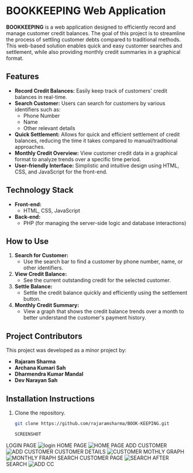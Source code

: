 # BOOKKEEPING Web Application

**BOOKKEEPING** is a web application designed to efficiently record and manage customer credit balances. The goal of this project is to streamline the process of settling customer debts compared to traditional methods. This web-based solution enables quick and easy customer searches and settlement, while also providing monthly credit summaries in a graphical format.

## Features

- **Record Credit Balances:** Easily keep track of customers' credit balances in real-time.
- **Search Customer:** Users can search for customers by various identifiers such as:
  - Phone Number
  - Name
  - Other relevant details
- **Quick Settlement:** Allows for quick and efficient settlement of credit balances, reducing the time it takes compared to manual/traditional approaches.
- **Monthly Credit Overview:** View customer credit data in a graphical format to analyze trends over a specific time period.
- **User-friendly Interface:** Simplistic and intuitive design using HTML, CSS, and JavaScript for the front-end.

## Technology Stack

- **Front-end:**
  - HTML, CSS, JavaScript
- **Back-end:**
  - PHP (for managing the server-side logic and database interactions)

## How to Use

1. **Search for Customer:**
   - Use the search bar to find a customer by phone number, name, or other identifiers.
2. **View Credit Balance:**
   - See the current outstanding credit for the selected customer.
3. **Settle Balance:**
   - Settle the credit balance quickly and efficiently using the settlement button.
4. **Monthly Credit Summary:**
   - View a graph that shows the credit balance trends over a month to better understand the customer's payment history.

## Project Contributors

This project was developed as a minor project by:

- **Rajaram Sharma**
- **Archana Kumari Sah**
- **Dharmendra Kumar Mandal**
- **Dev Narayan Sah**

## Installation Instructions

1. Clone the repository.
   ```bash
   git clone https://github.com/rajaramsharma/BOOK-KEEPING.git

   SCREENSHOT
  LOGIN PAGE 
  ![login](https://github.com/user-attachments/assets/69b080a7-3580-468c-ba57-ac358249dccc)
  HOME PAGE
  ![HOME PAGE](https://github.com/user-attachments/assets/3f3f501b-a4a9-4c11-b103-d9985d06e242)
 ADD CUSTOMER
 ![ADD CUSTOMER](https://github.com/user-attachments/assets/dae7d4ca-aac5-4b47-a1e0-9f6e8ca22d40)
CUSTOMER DETAILS
![CUSTOMER](https://github.com/user-attachments/assets/ff769f30-1665-46f3-a292-c2f85497dd24)
MOTHLY GRAPH
![MONTHLY FRAPH](https://github.com/user-attachments/assets/16074afa-0b44-472f-bccf-3c03c3541c4c)
SEARCH CUSTOMER PAGE 
![SEARCH](https://github.com/user-attachments/assets/4f46ef44-17ab-4964-9aee-0e46743b1d63)
AFTER SEARCH 
![ADD CC](https://github.com/user-attachments/assets/d52c0ef2-1399-4cda-8260-c11ea094c83e)

